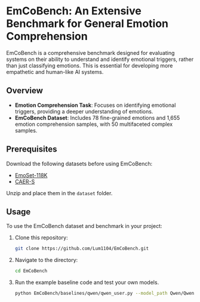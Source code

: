 # EmCoBench: An Extensive Benchmark for General Emotion Comprehension

EmCoBench is a comprehensive benchmark designed for evaluating systems on their ability to understand and identify emotional triggers, rather than just classifying emotions. This is essential for developing more empathetic and human-like AI systems.

## Overview

- **Emotion Comprehension Task**: Focuses on identifying emotional triggers, providing a deeper understanding of emotions.
- **EmCoBench Dataset**: Includes 78 fine-grained emotions and 1,655 emotion comprehension samples, with 50 multifaceted complex samples.

## Prerequisites

Download the following datasets before using EmCoBench:
- [EmoSet-118K](https://vcc.tech/EmoSet)
- [CAER-S](https://caer-dataset.github.io/)

Unzip and place them in the `dataset` folder.

## Usage

To use the EmCoBench dataset and benchmark in your project:

1. Clone this repository:
    ```bash
    git clone https://github.com/Lum1104/EmCoBench.git
    ```

2. Navigate to the directory:
    ```bash
    cd EmCoBench
    ```

3. Run the example baseline code and test your own models.
   ```bash
   python EmCoBench/baselines/qwen/qwen_user.py --model_path Qwen/Qwen-VL-Chat --input_json EmCoBench/EmCo_Basic/user.jsonl --output_json qwen_basic.jsonl --image-path datasets/
   ```
